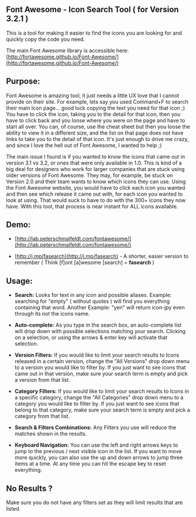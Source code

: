 Font Awesome - Icon Search Tool ( for Version 3.2.1 )
---

This is a tool for making it easier to find the icons you are looking for and quickly copy the code you need.

The main Font Awesome library is accessible here: [http://fortawesome.github.io/Font-Awesome/](http://fortawesome.github.io/Font-Awesome/)

Purpose:
---
Font Awesome is amazing tool, it just needs a little UX love that I cannot provide on their site.  For example, lets say you used Command+F to search their main Icon page... good luck copying the text you need for that icon ;) You have to click the icon, taking you to the detail for that icon, then you have to click back and you loose where you were on the page and have to start all over. You can, of course, use the cheat sheet but then you loose the ability to view it in a different size, and the list on that page does not have links to take you to the detail of that icon.  It's just enough to drive me crazy, and since I love the hell out of Font Awesome, I wanted to help ;)

The main issue I found is if you wanted to know the icons that came out in version 3.1 vs 3.2, or ones that were only available in 1.0.  This is kind of a big deal for designers who work for larger companies that are stuck using older versions of Font Awesome.  They may, for example, be stuck on Version 2.0 and their team wants to know which icons they can use.  Using the Font Awesome website, you would have to click each icon you wanted and then see which release it came out with, for each icon you wanted to look at using. That would suck to have to do with the 300+ icons they now have. With this tool, that process is near instant for ALL icons available.

Demo:
---
* [http://lab.peterschmalfeldt.com/fontawesome/](http://lab.peterschmalfeldt.com/fontawesome/)

* [http://j.mp/fasearch](http://j.mp/fasearch) - A shorter, easier version to remember ( Think [f]ont [a]wesome [search] = __fasearch__  )

Usage:
---
* __Search:__ Looks for text in any icon and possible aliases. Example: searching for "empty" ( without quotes ) will find you everything containing that word. Another Example: "yen" will return icon-jpy even through its not the icons name.

* __Auto-complete:__ As you type in the search box, an auto-complete list will drop down with possible selections matching your search.  Clicking on a selection, or using the arrows & enter key will activate that selection.

* __Version Filters:__ If you would like to limit your search results to Icons released in a certain version, change the "All Versions" drop down menu to a version you would like to filter by.  If you just want to see icons that came out in that version, make sure your search term is empty and pick a version from that list.

* __Category Filters:__ If you would like to limit your search results to Icons in a specific category, change the "All Categories" drop down menu to a category you would like to filter by.  If you just want to see icons that belong to that category, make sure your search term is empty and pick a category from that list.

* __Search & Filters Combinations:__ Any Filters you use will reduce the matches shown in the results.

* __Keyboard Navigation:__ You can use the left and right arrows keys to jump to the previous / next visible icon in the list.  If you want to move more quickly, you can also use the up and down arrows to jump three items at a time.  At any time you can hit the escape key to reset everything.

No Results ?
---
Make sure you do not have any filters set as they will limit results that are listed.
